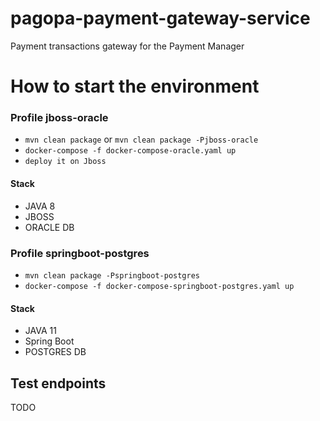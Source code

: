 
# pagopa-payment-gateway-service
Payment transactions gateway  for the Payment Manager

# How to start the environment

### Profile jboss-oracle
- ```mvn clean package``` or ```mvn clean package -Pjboss-oracle```
- ```docker-compose -f docker-compose-oracle.yaml up```
- `deploy it on Jboss`
#### Stack
* JAVA 8
* JBOSS
* ORACLE DB

### Profile springboot-postgres
- ```mvn clean package -Pspringboot-postgres```
- ```docker-compose -f docker-compose-springboot-postgres.yaml up```
#### Stack
* JAVA 11
* Spring Boot
* POSTGRES DB

## Test endpoints

TODO
